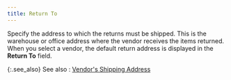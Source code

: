```yaml
---
title: Return To
---
```



Specify the address to which the returns must be shipped. This is the  warehouse or office address where the vendor receives the items returned.  When you select a vendor, the default return address is displayed in the  **Return To** field.


{:.see_also}
See also
: [Vendor's  Shipping Address](JavaScript:RelatedTopics1.Click())<!--Metadata type="DesignerControl" startspan
<object CLASSID="clsid:ADB880A6-D8FF-11CF-9377-00AA003B7A11"
	ID=RelatedTopics1
	TYPE="application/x-oleobject">
</object>-->

<object classid="clsid:ADB880A6-D8FF-11CF-9377-00AA003B7A11" id="RelatedTopics1" type="application/x-oleobject"> 
 <param name="Command" value="Related Topics">
<param name="Window" value="second">
<param name="Item1" value="Vendor's Shipping Address;{{site.pp_chm}}/purc-proc/doc-profile/contents/vendor-info/return_to_address_pr.html">
</object><!--Metadata type="DesignerControl" endspan-->
